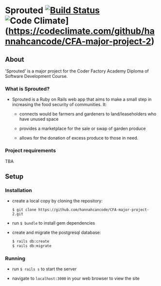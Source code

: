 # Sprouted [![Build Status](https://travis-ci.org/hannahcancode/CFA-major-project-2.svg?branch=master)](https://travis-ci.org/hannahcancode/CFA-major-project-2) ![Code Climate](https://codeclimate.com/github/hannahcancode/CFA-major-project-2.png)](https://codeclimate.com/github/hannahcancode/CFA-major-project-2)

## About

'Sprouted' is a major project for the Coder Factory Academy Diploma of Software Development Course.

### What is Sprouted?
- Sprouted is a Ruby on Rails web app that aims to make a small step in increasing the food security of communities. It:

  - connects would be farmers and gardeners to land/leaseholders who have unused space

  - provides a marketplace for the sale or swap of garden produce

  - allows for the donation of excess produce to those in need.


### Project requirements
TBA

## Setup
### Installation
- create a local copy by cloning the repository:

  `$ git clone https://github.com/hannahcancode/CFA-major-project-2.git`


- run `$ bundle` to install gem dependencies


- create and migrate the postgresql database:

  ```bash
  $ rails db:create
  $ rails db:migrate
  ```

### Running

- run `$ rails s` to start the server


- navigate to `localhost:3000` in your web browser to view the site
